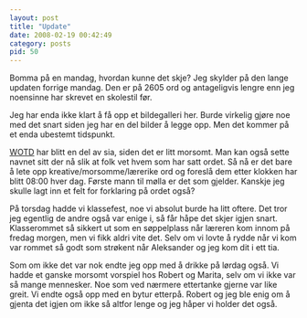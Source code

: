 ```yaml
---
layout: post
title: "Update"
date: 2008-02-19 00:42:49
category: posts
pid: 50
---
```

Bomma på en mandag, hvordan kunne det skje? Jeg skylder på den lange updaten forrige mandag. Den er på 2605 ord og antageligvis lengre enn jeg noensinne har skrevet en skolestil før.

Jeg har enda ikke klart å få opp et bildegalleri her. Burde virkelig gjøre noe med det snart siden jeg har en del bilder å legge opp. Men det kommer på et enda ubestemt tidspunkt.

[WOTD][1] har blitt en del av sia, siden det er litt morsomt. Man kan også sette navnet sitt der nå slik at folk vet hvem som har satt ordet. Så nå er det bare å lete opp kreative/morsomme/lærerike ord og foreslå dem etter klokken har blitt 08:00 hver dag. Første mann til mølla er det som gjelder. Kanskje jeg skulle lagt inn et felt for forklaring på ordet også?

På torsdag hadde vi klassefest, noe vi absolut burde ha litt oftere. Det tror jeg egentlig de andre også var enige i, så får håpe det skjer igjen snart. Klasserommet så sikkert ut som en søppelplass når læreren kom innom på fredag morgen, men vi fikk aldri vite det. Selv om vi lovte å rydde når vi kom var rommet så godt som strøkent når Aleksander og jeg kom dit i ett tia. 

Som om ikke det var nok endte jeg opp med å drikke på lørdag også. Vi hadde et ganske morsomt vorspiel hos Robert og Marita, selv om vi ikke var så mange mennesker. Noe som ved nærmere ettertanke gjerne var like greit. Vi endte også opp med en bytur etterpå. Robert og jeg ble enig om å gjenta det igjen om ikke så altfor lenge og jeg håper vi holder det også.

 [1]: /wotd